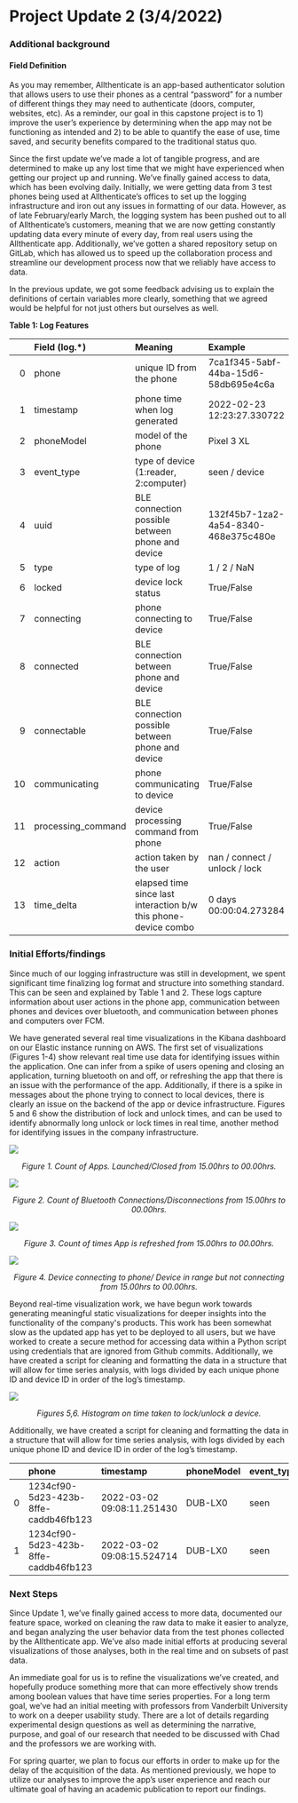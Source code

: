 

# Project Update 2 (3/4/2022)

### **Additional background**

#### Field Definition

As you may remember, Allthenticate is an app-based authenticator solution that allows users to use their phones as a central “password” for a number of different things they may need to authenticate (doors, computer, websites, etc). As a reminder, our goal in this capstone project is to 1) improve the user’s experience by determining when the app may not be functioning as intended and 2) to be able to quantify the ease of use, time saved, and security benefits compared to the traditional status quo. 

Since the first update we’ve made a lot of tangible progress, and are determined to make up any lost time that we might have experienced when getting our project up and running. We’ve finally gained access to data, which has been evolving daily. Initially, we were getting data from 3 test phones being used at Allthenticate’s offices to set up the logging infrastructure and iron out any issues in formatting of our data. However, as of late February/early March, the logging system has been pushed out to all of Allthenticate’s customers, meaning that we are now getting constantly updating data every minute of every day, from real users using the Allthenticate app. Additionally, we’ve gotten a shared repository setup on GitLab, which has allowed us to speed up the collaboration process and streamline our development process now that we reliably have access to data. 
  
In the previous update, we got some feedback advising us to explain the definitions of certain variables more clearly, something that we agreed would be helpful for not just others but ourselves as well. 

  **Table 1: Log Features**
  
|    | Field (log.*)      | Meaning                                                         | Example                              |
|---:|:-------------------|:----------------------------------------------------------------|:-------------------------------------|
|  0 | phone              | unique ID from the phone                                        | 7ca1f345-5abf-44ba-15d6-58db695e4c6a |
|  1 | timestamp          | phone time when log generated                                   | 2022-02-23 12:23:27.330722           |
|  2 | phoneModel         | model of the phone                                              | Pixel 3 XL                           |
|  3 | event_type         | type of device (1:reader, 2:computer)                           | seen / device                        |
|  4 | uuid               | BLE connection possible between phone and device                | 132f45b7-1za2-4a54-8340-468e375c480e |
|  5 | type               | type of log                                                     | 1 / 2 / NaN                          |
|  6 | locked             | device lock status                                              | True/False                           |
|  7 | connecting         | phone connecting to device                                      | True/False                           |
|  8 | connected          | BLE connection between phone and device                         | True/False                           |
|  9 | connectable        | BLE connection possible between phone and device                | True/False                           |
| 10 | communicating      | phone communicating to device                                   | True/False                           |
| 11 | processing_command | device processing command from phone                            | True/False                           |
| 12 | action             | action taken by the user                                        | nan / connect / unlock / lock        |
| 13 | time_delta         | elapsed time since last interaction b/w this phone-device combo | 0 days 00:00:04.273284



### **Initial Efforts/findings**

Since much of our logging infrastructure was still in development, we spent significant time finalizing log format and structure into something standard. This can be seen and explained by Table 1 and 2. These logs capture information about user actions in the phone app, communication between phones and devices over bluetooth, and communication between phones and computers over FCM.

We have generated several real time visualizations in the Kibana dashboard on our Elastic instance running on AWS. The first set of visualizations (Figures 1-4) show relevant real time use data for identifying issues within the application. One can infer from a spike of users opening and closing an application, turning bluetooth on and off, or refreshing the app that there is an issue with the performance of the app. Additionally, if there is a spike in messages about the phone trying to connect to local devices, there is clearly an issue on the backend of the app or device infrastructure. Figures 5 and 6 show the distribution of lock and unlock times, and can be used to identify abnormally long unlock or lock times in real time, another method for identifying issues in the company infrastructure.
  
![](images/app_launched_closed.png)
<p align="center">
<em>Figure 1. Count of Apps. Launched/Closed from 15.00hrs to 00.00hrs.</em>
</p> 

![](images/ble_enabled_disabled.png)
<p align="center">
<em>Figure 2. Count of Bluetooth Connections/Disconnections from 15.00hrs to 00.00hrs.</em>
</p> 

![](images/app_refreshed.png)
<p align="center">
<em>Figure 3. Count of times App is refreshed from 15.00hrs to 00.00hrs.</em>
</p>

![](images/device_connecting_not_connecting.png)
<p align="center">
<em>Figure 4. Device connecting to phone/ Device in range but not connecting from 15.00hrs to 00.00hrs.</em>
</p> 


Beyond real-time visualization work, we have begun work towards generating meaningful static visualizations for deeper insights into the functionality of the company's products. This work has been somewhat slow as the updated app has yet to be deployed to all users, but we have worked to create a secure method for accessing data within a Python script using credentials that are ignored from Github commits. Additionally, we have created a script for cleaning and formatting the data in a structure that will allow for time series analysis, with logs divided by each unique phone ID and device ID in order of the log’s timestamp.
  
  ![](images/lock_unlock_time.png)
<p align="center">
<em>Figures 5,6. Histogram on time taken to lock/unlock a device.</em>
</p> 

Additionally, we have created a script for cleaning and formatting the data in a structure that will allow for time series analysis, with logs divided by each unique phone ID and device ID in order of the log’s timestamp.


|    | phone                                | timestamp                  | phoneModel   | event_type   | uuid                                 |   type | locked   | connecting   | connected   | connectable   |   communicating |   processing_command |   action | time_delta             |
|---:|:-------------------------------------|:---------------------------|:-------------|:-------------|:-------------------------------------|-------:|:---------|:-------------|:------------|:--------------|----------------:|---------------------:|---------:|:-----------------------|
|  0 | 1234cf90-5d23-423b-8ffe-caddb46fb123 | 2022-03-02 09:08:11.251430 | DUB-LX0      | seen         | 123f95b7-1bb2-4a54-8340-123e375c480e |      1 | False    | False        | False       | True          |             nan |                  nan |      nan | NaT                    |
|  1 | 1234cf90-5d23-423b-8ffe-caddb46fb123 | 2022-03-02 09:08:15.524714 | DUB-LX0      | seen         | 123f95b7-1bb2-4a54-8340-123e375c480e |      1 | True     | False        | False       | True          |             nan |                  nan |      nan | 0 days 00:00:04.273284 |

### **Next Steps**

Since Update 1, we’ve finally gained access to more data, documented our feature space, worked on cleaning the raw data to make it easier to analyze, and began analyzing the user behavior data from the test phones collected by the Allthenticate app. We’ve also made initial efforts at producing several visualizations of those analyses, both in the real time and on subsets of past data. 

An immediate goal for us is to refine the visualizations we’ve created, and hopefully produce something more that can more effectively show trends among boolean values that have time series properties. For a long term goal, we’ve had an initial meeting with professors from Vanderbilt University to work on a deeper usability study. There are a lot of details regarding experimental design questions as well as determining the narrative, purpose, and goal of our research that needed to be discussed with Chad and the professors we are working with.  

For spring quarter, we plan to focus our efforts in order to make up for the delay of the acquisition of the data. As mentioned previously, we hope to utilize our analyses to improve the app’s user experience and reach our ultimate goal of having an academic publication to report our findings.
